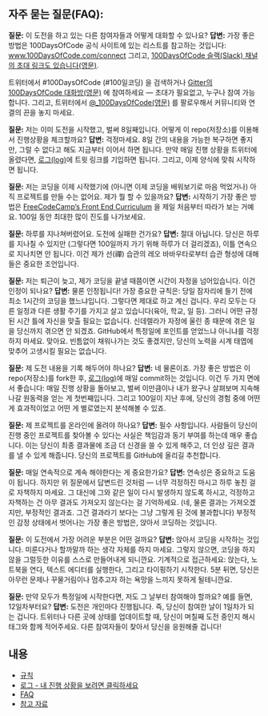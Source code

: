 ## 자주 묻는 질문(FAQ):
  **질문:** 이 도전을 하고 있는 다른 참여자들과 어떻게 대화할 수 있나요?
  **답변:** 가장 좋은 방법은 100DaysOfCode 공식 사이트에 있는 리스트를 참고하는 것입니다: www.100DaysOfCode.com/connect
  그리고, [100DaysOfCode 슬랙(Slack) 채널의 초대 링크도 있습니다(영문)](https://join.slack.com/t/100xcode/shared_invite/zt-gaxsv2fp-N8ORl8wxsOF3rHaXgavMLA).

  트위터에서 #100DaysOfCode (#100일코딩) 을 검색하거나 [Gitter의 100DaysOfCode 대화방(영문)](https://gitter.im/Kallaway/100DaysOfCode) 에 참여하세요 — 초대가 필요없고, 누구나 참여 가능합니다. 그리고, 트위터에서 [@_100DaysOfCode(영문)](https://twitter.com/_100DaysOfCode) 를 팔로우해서 커뮤니티와 연결의 끈을 놓지 마세요.

  **질문:** 저는 이미 도전을 시작했고, 벌써 8일째입니다. 어떻게 이 repo(저장소)를 이용해서 진행상황을 체크할까요?
  **답변:** 걱정마세요. 8일 간의 내용을 가능한 복구하면 좋지만, 그럴 수 없다고 해도 지금부터 이어서 하면 됩니다. 만약 매일 진행 상황을 트위터에 올렸다면, [로그(log)](log.md)에 트윗 링크를 기입하면 됩니다. 그리고, 이제 양식에 맞춰 시작하면 됩니다.

  **질문:** 저는 코딩을 이제 시작했기에 (아니면 이제 코딩을 배워보기로 마음 먹었거나) 아직 프로젝트를 만들 수는 없어요. 제가 뭘 할 수 있을까요?
  **답변:** 시작하기 가장 좋은 방법은 [FreeCodeCamp’s Front End Curriculum](https://www.freecodecamp.com/) 을 제일 처음부터 따라가 보는 거예요. 100일 동안 최대한 많이 진도를 나가보세요.

  **질문:** 하루를 지나쳐버렸어요. 도전에 실패한 건가요?
  **답변:** 절대 아닙니다. 당신은 하루를 지나칠 수 있지만 (그렇다면 100일까지 가기 위해 하루가 더 걸리겠죠), 이틀 연속으로 지나치면 안 됩니다. 이건 제가 선(禪) 습관의 레오 바바우타로부터 습관 형성에 대해 들은 중요한 조언입니다.

  **질문:** 저는 퇴근이 늦고, 제가 코딩을 끝낼 때쯤이면 시간이 자정을 넘어있습니다. 이건 인정이 되나요?
  **답변:** 물론 인정됩니다! 가장 중요한 규칙은: 당일 잠자리에 들기 전에 최소 1시간의 코딩을 했느냐입니다. 그렇다면 제대로 하고 계신 겁니다.
  우리 모두는 다른 일정과 다른 생활 주기를 가지고 살고 있습니다(육아, 학교, 일 등). 그러니 어떤 규정된 시간 틀에 자신을 맞출 필요는 없습니다. 신데렐라가 자정에 울린 종 때문에 겪은 일을 당신까지 겪으면 안 되겠죠.
  GitHub에서 특정일에 포인트를 얻었느냐 아니냐를 걱정하지 마세요. 맞아요. 빈틈없이 채워나가는 것도 좋겠지만, 당신의 노력을 시계 태엽에 맞추어 고생시킬 필요는 없습니다.

  **질문:** 제 도전 내용을 기록 해두어야 하나요?
  **답변:** 네 물론이죠. 가장 좋은 방법은 이 repo(저장소)를 fork한 후, [로그(log)](log.md)에 매일 commit하는 것입니다. 이건 두 가지 면에서 좋습니다: 매일 진행 상황을 돌아보고, 벌써 이만큼이나 내가 왔구나 살펴보며 지속해나갈 원동력을 얻는 게 첫번째입니다. 그리고 100일이 지난 후에, 당신의 경험 중에 어떤 게 효과적이었고 어떤 게 별로였는지 분석해볼 수 있죠.

  **질문:** 제 프로젝트를 온라인에 올려야 하나요?
  **답변:** 필수 사항입니다. 사람들이 당신이 진행 중인 프로젝트를 찾아볼 수 있다는 사실은 책임감과 동기 부여를 하는데 매우 좋습니다. 이는 당신이 최종 결과물에 조금 더 신경을 쓸 수 있게 해주고, 더 인상 깊은 결과를 낼 수 있게 해줍니다. 당신의 프로젝트를 GitHub에 올리길 추천합니다.

  **질문:** 매일 연속적으로 계속 해야한다는 게 중요한가요?
  **답변:** 연속성은 중요하고 도움이 됩니다. 하지만 위 질문에서 답변드린 것처럼 — 너무 걱정하진 마시고 하루 놓친 걸로 자책하지 마세요. 그 대신에 그와 같은 일이 다시 발생하지 않도록 하시고, 걱정하고 자책하는 건 아무 결과도 가져오지 않는다는 걸 기억하세요. (네, 물론 결과는 가져오겠지만, 부정적인 결과죠. 그건 결과라기 보다는 그냥 그렇게 된 것에 불과합니다) 부정적인 감정 상태에서 벗어나는 가장 좋은 방법은, 앉아서 코딩하는 것입니다.

  **질문:** 이 도전에서 가장 어려운 부분은 어떤 걸까요?
  **답변:** 앉아서 코딩을 시작하는 것입니다. 미룬다거나 할까말까 하는 생각 자체를 하지 마세요. 그렇지 않으면, 코딩을 하지않을 그럴듯한 이유를 스스로 만들어내게 되니깐요. 기계적으로 접근하세요: 앉는다, 노트북을 연다, 텍스트 에디터를 실행한다, 그리고 타이핑하기 시작한다. 5분 뒤면, 당신은 아무런 문제나 꾸물거림이나 멈추고자 하는 욕망을 느끼지 못하게 될테니깐요.

  **질문:** 만약 모두가 특정일에 시작한다면, 저도 그 날부터 참여해야 할까요? 예를 들면, 12일차부터요?
  **답변:** 도전은 개인마다 진행됩니다. 즉, 당신이 참여한 날이 1일차가 되는 겁니다. 트위터나 다른 곳에 상태를 업데이트할 때, 당신이 며칠째 도전 중인지 해시태그와 함께 적어주세요. 다른 참여자들이 찾아서 당신을 응원해줄 겁니다!

## 내용
* [규칙](rules.md)
* [로그 - 내 진행 상황을 보려면 클릭하세요](log.md)
* [FAQ](FAQ.md)
* [참고 자료](resources.md)
